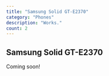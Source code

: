 ```yaml
---
title: "Samsung Solid GT-E2370"
category: "Phones"
description: "Works."
count: 2
---
```


## Samsung Solid GT-E2370

Coming soon!
